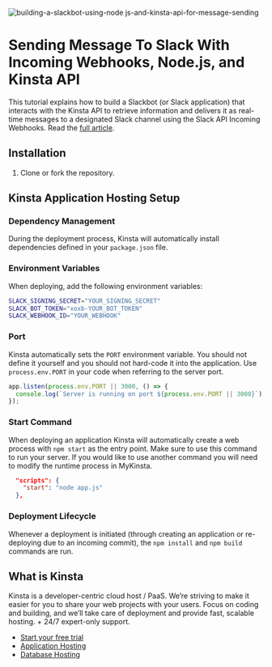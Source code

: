 ![building-a-slackbot-using-node js-and-kinsta-api-for-message-sending](https://github.com/olawanlejoel/site-builder-nodejs/assets/57611810/ebabaede-5800-4d9d-b364-10ba35bf5642)

# Sending Message To Slack With Incoming Webhooks, Node.js, and Kinsta API

This tutorial explains how to build a Slackbot (or Slack application) that interacts with the Kinsta API to retrieve information and delivers it as real-time messages to a designated Slack channel using the Slack API Incoming Webhooks.
Read the [full article](https://kinsta.com/blog/SLUG/).

## Installation
1. Clone or fork the repository.

## Kinsta Application Hosting Setup
### Dependency Management

During the deployment process, Kinsta will automatically install dependencies defined in your `package.json` file.

### Environment Variables
When deploying, add the following environment variables:

```bash
SLACK_SIGNING_SECRET="YOUR_SIGNING_SECRET"
SLACK_BOT_TOKEN="xoxb-YOUR_BOT_TOKEN"
SLACK_WEBHOOK_ID="YOUR_WEBHOOK"
```

### Port

Kinsta automatically sets the `PORT` environment variable. You should not define it yourself and you should not hard-code it into the application. Use `process.env.PORT` in your code when referring to the server port.

```js
app.listen(process.env.PORT || 3000, () => {
  console.log(`Server is running on port ${process.env.PORT || 3000}`);
});
```

### Start Command

When deploying an application Kinsta will automatically create a web process with `npm start` as the entry point. Make sure to use this command to run your server. If you would like to use another command you will need to modify the runtime process in MyKinsta.

```json
  "scripts": {
    "start": "node app.js"
  },
```
### Deployment Lifecycle

Whenever a deployment is initiated (through creating an application or re-deploying due to an incoming commit), the `npm install` and `npm build` commands are run.

## What is Kinsta
Kinsta is a developer-centric cloud host / PaaS. We’re striving to make it easier for you to share your web projects with your users. Focus on coding and building, and we’ll take care of deployment and provide fast, scalable hosting. + 24/7 expert-only support.

- [Start your free trial](https://kinsta.com/signup/?product_type=app-db)
- [Application Hosting](https://kinsta.com/application-hosting)
- [Database Hosting](https://kinsta.com/database-hosting)
